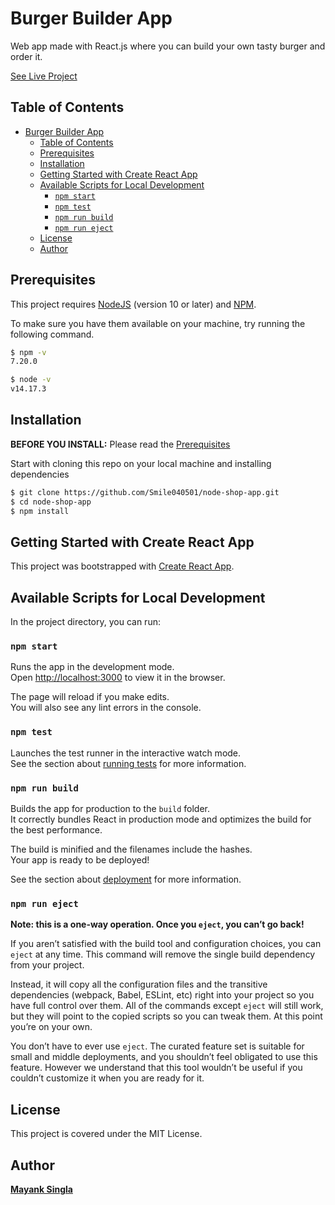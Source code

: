 # Burger Builder App

Web app made with React.js where you can build your own tasty burger and order it.

[See Live Project](https://burger-builder001.netlify.app/ "Go Live")

## Table of Contents

- [Burger Builder App](#burger-builder-app)
  - [Table of Contents](#table-of-contents)
  - [Prerequisites](#prerequisites)
  - [Installation](#installation)
  - [Getting Started with Create React App](#getting-started-with-create-react-app)
  - [Available Scripts for Local Development](#available-scripts-for-local-development)
    - [`npm start`](#npm-start)
    - [`npm test`](#npm-test)
    - [`npm run build`](#npm-run-build)
    - [`npm run eject`](#npm-run-eject)
  - [License](#license)
  - [Author](#author)

## Prerequisites

This project requires [NodeJS](http://nodejs.org/ "NodeJS") (version 10 or later) and [NPM](https://npmjs.org/ "NPM").

To make sure you have them available on your machine,
try running the following command.

```sh
$ npm -v
7.20.0

$ node -v
v14.17.3
```

## Installation

**BEFORE YOU INSTALL:** Please read the [Prerequisites](#prerequisites)

Start with cloning this repo on your local machine and installing dependencies

```sh
$ git clone https://github.com/Smile040501/node-shop-app.git
$ cd node-shop-app
$ npm install
```

## Getting Started with Create React App

This project was bootstrapped with [Create React App](https://github.com/facebook/create-react-app).

## Available Scripts for Local Development

In the project directory, you can run:

### `npm start`

Runs the app in the development mode.\
Open [http://localhost:3000](http://localhost:3000) to view it in the browser.

The page will reload if you make edits.\
You will also see any lint errors in the console.

### `npm test`

Launches the test runner in the interactive watch mode.\
See the section about [running tests](https://facebook.github.io/create-react-app/docs/running-tests) for more information.

### `npm run build`

Builds the app for production to the `build` folder.\
It correctly bundles React in production mode and optimizes the build for the best performance.

The build is minified and the filenames include the hashes.\
Your app is ready to be deployed!

See the section about [deployment](https://facebook.github.io/create-react-app/docs/deployment) for more information.

### `npm run eject`

**Note: this is a one-way operation. Once you `eject`, you can’t go back!**

If you aren’t satisfied with the build tool and configuration choices, you can `eject` at any time. This command will remove the single build dependency from your project.

Instead, it will copy all the configuration files and the transitive dependencies (webpack, Babel, ESLint, etc) right into your project so you have full control over them. All of the commands except `eject` will still work, but they will point to the copied scripts so you can tweak them. At this point you’re on your own.

You don’t have to ever use `eject`. The curated feature set is suitable for small and middle deployments, and you shouldn’t feel obligated to use this feature. However we understand that this tool wouldn’t be useful if you couldn’t customize it when you are ready for it.

## License

This project is covered under the MIT License.

## Author

[**Mayank Singla**](https://github.com/Smile040501)
